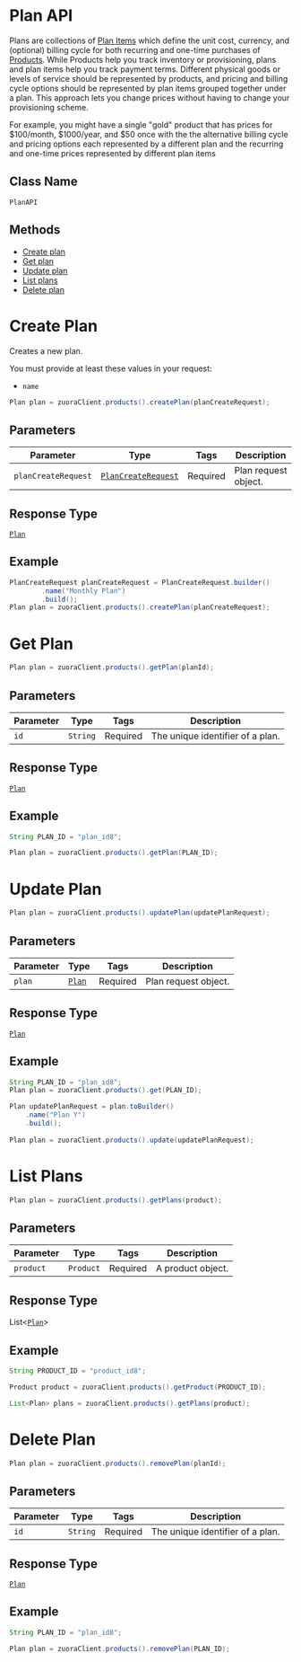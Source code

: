 # Plan API

Plans are collections of [Plan Items](/doc/plan-item-api.md) which define the unit cost, currency, and (optional) billing cycle for both recurring and one-time purchases of [Products](/doc/product-api.md). While Products help you track inventory or provisioning, plans and plan items help you track payment terms. Different physical goods or levels of service should be represented by products, and pricing and billing cycle options should be represented by plan items grouped together under a plan. This approach lets you change prices without having to change your provisioning scheme.

For example, you might have a single "gold" product that has prices for $100/month, $1000/year, and $50 once with the the alternative billing cycle and pricing options each represented by a different plan and the recurring and one-time prices represented by different plan items

## Class Name

`PlanAPI`

## Methods

* [Create plan](/doc/plan-api.md#create-plan)
* [Get plan](/doc/plan-api.md#get-plan)
* [Update plan](/doc/plan-api.md#update-plan)
* [List plans](/doc/plan-api.md#list-plans)
* [Delete plan](/doc/plan-api.md#delete-plan)


# Create Plan

Creates a new plan.

You must provide at least these values in your request:

- `name`

```java
Plan plan = zuoraClient.products().createPlan(planCreateRequest);
```

## Parameters

| Parameter | Type | Tags | Description |
|  --- | --- | --- | --- |
| `planCreateRequest` | [`PlanCreateRequest`](/doc/models/plan-create-request.md) | Required | Plan request object. |

## Response Type

[`Plan`](/doc/models/plan.md)

## Example

```java
PlanCreateRequest planCreateRequest = PlanCreateRequest.builder()
        .name("Monthly Plan")
        .build();
Plan plan = zuoraClient.products().createPlan(planCreateRequest);
```

# Get Plan

```java
Plan plan = zuoraClient.products().getPlan(planId);
```

## Parameters

| Parameter | Type | Tags | Description |
|  --- | --- | --- | --- |
| `id` | `String` | Required | The unique identifier of a plan. |


## Response Type

[`Plan`](/doc/models/plan.md)


## Example 

```java
String PLAN_ID = "plan_id8";

Plan plan = zuoraClient.products().getPlan(PLAN_ID);
```


# Update Plan

```java
Plan plan = zuoraClient.products().updatePlan(updatePlanRequest);
```


## Parameters

| Parameter | Type | Tags | Description |
|  --- | --- | --- | --- |
| `plan` | [`Plan`](/doc/models/plan.md) | Required | Plan request object. |


## Response Type

[`Plan`](/doc/models/plan.md)


## Example 

```java
String PLAN_ID = "plan_id8";
Plan plan = zuoraClient.products().get(PLAN_ID);

Plan updatePlanRequest = plan.toBuilder()
    .name("Plan Y")
    .build();
    
Plan plan = zuoraClient.products().update(updatePlanRequest);
```

# List Plans

```java
Plan plan = zuoraClient.products().getPlans(product);
```

## Parameters

| Parameter | Type | Tags | Description |
|  --- | --- | --- | --- |
| `product` | `Product` | Required | A product object. |


## Response Type

List<[`Plan`](/doc/models/plan.md)>


## Example 

```java
String PRODUCT_ID = "product_id8";

Product product = zuoraClient.products().getProduct(PRODUCT_ID);

List<Plan> plans = zuoraClient.products().getPlans(product);
```

# Delete Plan

```java
Plan plan = zuoraClient.products().removePlan(planId);
```

## Parameters

| Parameter | Type | Tags | Description |
|  --- | --- | --- | --- |
| `id` | `String` | Required | The unique identifier of a plan. |


## Response Type

[`Plan`](/doc/models/plan.md)


## Example 

```java
String PLAN_ID = "plan_id8";

Plan plan = zuoraClient.products().removePlan(PLAN_ID);
```



